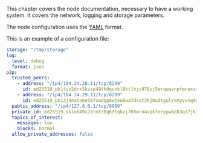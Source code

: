This chapter covers the node documentation, necessary to have a working system. It covers
the network, logging and storage parameters.

The node configuration uses the [YAML](https://en.wikipedia.org/wiki/YAML) format.

This is an example of a configuration file:

```YAML
storage: "/tmp/storage"
log:
  level: debug
  format: json
p2p:
  trusted_peers:
    - address: "/ip4/104.24.28.11/tcp/8299"
      id: ed25519_pk1tyz2drx5kvsp49fk0gunkl8ktlhjc976zj5erqwavnpfmrexxxnscxln75
    - address: "/ip4/104.24.29.11/tcp/8299"
      id: ed25519_pk13j4eata8e567xwdqp6wjeu8wa7dsut3kj0u3tgulrsmyvveq9qxqeqr3kc
  public_address: "/ip4/127.0.0.1/tcp/8080"
  private_id: ed25519_sk1n649x7zrmt38q6dtqkvj769wru4vpkfnrppw6d83qd7jh3uhux7qwhg8q3
  topics_of_interest:
    messages: low
    blocks: normal
  allow_private_addresses: false
```
